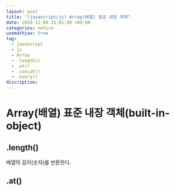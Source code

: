 ```yaml
---
layout: post
title: "(javascript/js) Array(배열) 표준 내장 객체"
date: 2024-12-08 15:01:00 +09:00
categories: notice
usemathjax: true
tag:
  - javascript
  - js
  - Array
  - .length()
  - .at()
  - .concat()
  - .every()
discription:
---
```


# Array(배열) 표준 내장 객체(built-in-object)

## .length()

배열의 길이(숫자)를 반환한다.

## .at()
